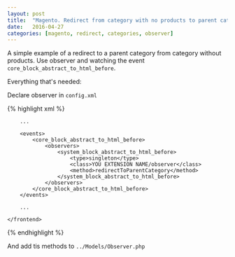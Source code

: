 ```yaml
---
layout: post
title:  "Magento. Redirect from category with no products to parent category."
date:   2016-04-27
categories: [magento, redirect, categories, observer]
---
```


A simple example of a redirect to a parent category from category without products. Use observer and watching the event `core_block_abstract_to_html_before`.

Everything that's needed:

Declare observer in `config.xml`

{% highlight xml %}
    <frontend>
        
        ...
        
        <events>
            <core_block_abstract_to_html_before>
                <observers>
                    <system_block_abstract_to_html_before>
                        <type>singleton</type>
                        <class>YOU EXTENSION NAME/observer</class>
                        <method>redirectToParentCategory</method>
                    </system_block_abstract_to_html_before>
                </observers>
            </core_block_abstract_to_html_before>
        </events>
        
        ...
        
    </frontend>
{% endhighlight %}


And add tis methods to `../Models/Observer.php`

<script src="https://gist.github.com/evgv/fabc7494db9520d8357822fb18a97791.js"></script>
